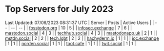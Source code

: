 # Top Servers for July 2023
Last Updated: 07/06/2023 08:31:37 UTC
| Server | Posts | Active Users |
| -- | -- | -- |
| [fosstodon.org](https://fosstodon.org/tags/PowerShell) | 10 | 5 |
| [infosec.exchange](https://infosec.exchange/tags/PowerShell) | 7 | 6 |
| [mastodon.social](https://mastodon.social/tags/PowerShell) | 4 | 3 |
| [techhub.social](https://techhub.social/tags/PowerShell) | 4 | 3 |
| [mastodonapp.uk](https://mastodonapp.uk/tags/PowerShell) | 2 | 1 |
| [mstdn.social](https://mstdn.social/tags/PowerShell) | 2 | 2 |
| [tech.lgbt](https://tech.lgbt/tags/PowerShell) | 2 | 2 |
| [hachyderm.io](https://hachyderm.io/tags/PowerShell) | 1 | 1 |
| [ioc.exchange](https://ioc.exchange/tags/PowerShell) | 1 | 1 |
| [norden.social](https://norden.social/tags/PowerShell) | 1 | 1 |
| [toot.cafe](https://toot.cafe/tags/PowerShell) | 1 | 1 |
| [twit.social](https://twit.social/tags/PowerShell) | 1 | 1 |
